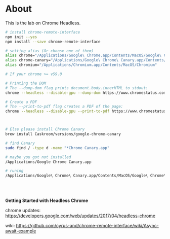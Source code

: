# About
This is the lab on Chrome Headless.

```sh
# install chrome-remote-interface
npm init --yes
npm install --save chrome-remote-interface 

# setting alias (Or choose one of them)
alias chrome="/Applications/Google\ Chrome.app/Contents/MacOS/Google\ Chrome"
alias chrome-canary="/Applications/Google\ Chrome\ Canary.app/Contents/MacOS/Google\ Chrome\ Canary"
alias chromium="/Applications/Chromium.app/Contents/MacOS/Chromium"

# If your chrome >= v59.0

# Printing the DOM
# The --dump-dom flag prints document.body.innerHTML to stdout:
chrome --headless --disable-gpu --dump-dom https://www.chromestatus.com/

# Create a PDF
# The --print-to-pdf flag creates a PDF of the page:
chrome --headless --disable-gpu --print-to-pdf https://www.chromestatus.com/



# Else please install Chrome Canary
brew install Caskroom/versions/google-chrome-canary

# find Canary
sudo find / -type d -name "*Chrome Canary.app"

# maybe you got not installed
/Applications/Google Chrome Canary.app

# runing
/Applications/Google\ Chrome\ Canary.app/Contents/MacOS/Google\ Chrome\ Canary --headless --remote-debugging-port=9222 --disable-gpu https://chromium.org
```

</br></br>

__Getting Started with Headless Chrome__

chrome updates: https://developers.google.com/web/updates/2017/04/headless-chrome

wiki: https://github.com/cyrus-and/chrome-remote-interface/wiki/Async-await-example

